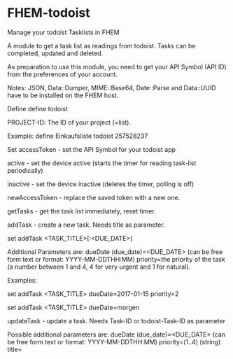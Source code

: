 # FHEM-todoist
Manage your todoist Tasklists in FHEM

A module to get a task list as readings from todoist. Tasks can be completed, updated and deleted. 

As preparation to use this module, you need to get your API Symbol (API ID) from the preferences of your account. 

Notes:
JSON, Data::Dumper, MIME::Base64, Date::Parse and Data::UUID have to be installed on the FHEM host.


Define
define <name> todoist <PROJECT-ID>

PROJECT-ID: The ID of your project (=list).


Example:
define Einkaufsliste todoist 257528237


Set
accessToken - set the API Symbol for your todoist app

active - set the device active (starts the timer for reading task-list periodically)

inactive - set the device inactive (deletes the timer, polling is off)

newAccessToken - replace the saved token with a new one.

getTasks - get the task list immediately, reset timer.

addTask - create a new task. Needs title as parameter.

set <DEVICE> addTask <TASK_TITLE>[:<DUE_DATE>]

Additional Parameters are:
dueDate (due_date)=<DUE_DATE> (can be free form text or format: YYYY-MM-DDTHH:MM)
priority=the priority of the task (a number between 1 and 4, 4 for very urgent and 1 for natural).

Examples: 

set <DEVICE> addTask <TASK_TITLE> dueDate=2017-01-15 priority=2

set <DEVICE> addTask <TASK_TITLE> dueDate=morgen

updateTask - update a task. Needs Task-ID or todoist-Task-ID as parameter

Possible additional parameters are:
dueDate (due_date)=<DUE_DATE> (can be free form text or format: YYYY-MM-DDTHH:MM)
priority=(1..4) (string)
title=<TITLE> (string)

Examples: 

set <DEVICE> updateTask ID:12345678 dueDate=2017-01-15 priority=1
set <DEVICE> updateTask 1 dueDate=übermorgen


completeTask - completes a task. Needs number of task (reading 'Task_NUMBER') or the todoist-Task-ID (ID:) as parameter

set <DEVICE> completeTask <TASK-ID> - completes a task by number
set <DEVICE> completeTask ID:<todoist-TASK-ID> - completes a task by todoist-Task-ID

deleteTask - deletes a task. Needs number of task (reading 'Task_NUMBER') or the todoist-Task-ID (ID:) as parameter

set <DEVICE> deleteTask <TASK-ID> - deletes a task by number
set <DEVICE> deleteTask ID:<todoist-TASK-ID> - deletes a task by todoist-Task-ID

sortTasks - sort Tasks alphabetically

clearList - deletes all Tasks from the list (only FHEM listed Tasks can be deleted)

Attributes
readingFnAttributes

do_not_notify

disable

pollInterval
get the list every pollInterval seconds. Default is 1800. Smallest possible value is 600.

sortTasks
0: don't sort the tasks
1: sorts Tasks alphabetically after every update



Readings
Task_XXX
the tasks are listet as Task_000, Task_001 [...].

Task_XXX_dueDate
if a task has a due date, this reading should be filled with the date.

Task_XXX_priority
the priority of your task.

Task_XXX_ID
the todoist ID of Task_X.

listText
a comma seperated list of tasks in the specified list. This may be used for TTS, Messages etc.

count
number of Tasks in list.

error
current error. Default is none.

lastCompletedTask
title of the last completed task.

lastCreatedTask
title of the last created task.

lastDeletedTask
title of the last deleted task.

lastError
last Error.

state
state of the todoist-Device

